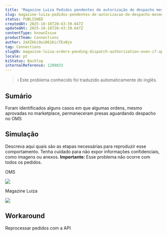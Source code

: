 ```yaml
---
title: 'Magazine Luiza Pedidos pendentes de autorização de despacho mesmo que aprovados pelo Marketplace'
slug: magazine-luiza-pedidos-pendentes-de-autorizacao-de-despacho-mesmo-que-aprovados-pelo-marketplace
status: PUBLISHED
createdAt: 2025-10-16T20:43:39.647Z
updatedAt: 2025-10-16T20:43:39.647Z
contentType: knownIssue
productTeam: Connections
author: 2mXZkbi0oi061KicTExNjo
tag: Connections
slugEN: magazine-luiza-orders-pending-dispatch-authorization-even-if-approved-by-marketplace
locale: pt
kiStatus: Backlog
internalReference: 1200833
---
```


>ℹ️ Este problema conhecido foi traduzido automaticamente do inglês.

## Sumário


Foram identificados alguns casos em que algumas ordens, mesmo aprovadas no marketplace, permaneceram presas aguardando despacho no OMS
## Simulação


Descreva aqui quais são as etapas necessárias para reproduzir esse comportamento. Tenha cuidado para não expor informações confidenciais, como imagens ou anexos.
**Importante:** Esse problema não ocorre com todos os pedidos.

OMS

 ![](https://vtexhelp.zendesk.com/attachments/token/Og610DmFNOXxq62mJ8Mi7KH0x/?name=image.png)


Magazine Luiza

 ![](https://vtexhelp.zendesk.com/attachments/token/dO1rwzcpoXTv5KSHqRk0ddHVv/?name=image.png)

## Workaround


Reprocessar pedidos com a API


